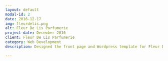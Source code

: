 ```yaml
---
layout: default
modal-id: 2
date: 2016-12-17
img: fleurdelis.png
alt: Fleur De Lis Parfumerie
project-date: December 2016
client: Fleur De Lis Parfumerie
category: Web Development
description: Designed the front page and Wordpress template for Fleur De Lis Parfumerie.  The company provides luxurious fragrant products to the internet market.  See the full site at <a href="http://fleurdelisparfumerie.com">FleurDeLisParfumerie.com</a>

---
```

